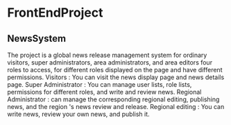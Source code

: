 # FrontEndProject

## NewsSystem

The project is a global news release management system for ordinary visitors, super administrators, area administrators, and area editors four roles to access, for different roles displayed on the page and have different permissions. 
Visitors : You can visit the news display page and news details page. 
Super Administrator : You can manage user lists, role lists, permissions for different roles, and write and review news. 
Regional Administrator : can manage the corresponding regional editing, publishing news, and the region 's news review and release. 
Regional editing : You can write news, review your own news, and publish it.
